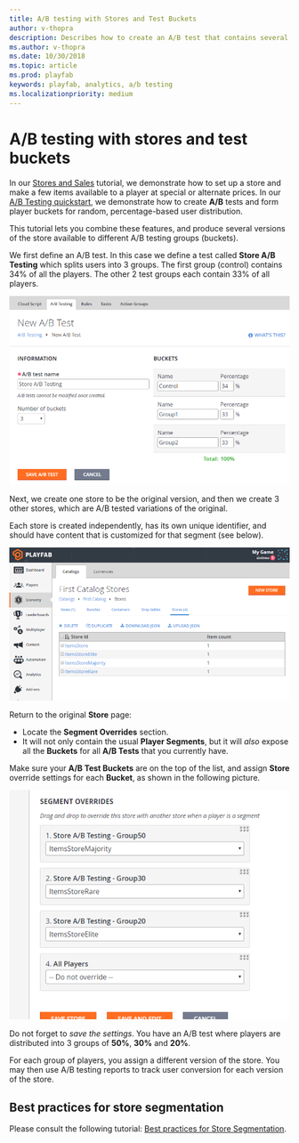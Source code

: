 ```yaml
---
title: A/B testing with Stores and Test Buckets
author: v-thopra
description: Describes how to create an A/B test that contains several versions of a store that are available to different A/B testing groups (buckets).
ms.author: v-thopra
ms.date: 10/30/2018
ms.topic: article
ms.prod: playfab
keywords: playfab, analytics, a/b testing
ms.localizationpriority: medium
---
```


# A/B testing with stores and test buckets

In our [Stores and Sales](../../commerce/stores/stores-and-sales.md) tutorial, we demonstrate how to set up a store and make a few items available to a player at special or alternate prices. In our [A/B Testing quickstart](quickstart.md), we demonstrate how to create **A/B** tests and form player
buckets for random, percentage-based user distribution.

This tutorial lets you combine these features, and produce several versions of the store available to different A/B testing groups (buckets).

We first define an A/B test. In this case we define a test called **Store A/B Testing** which splits users into 3 groups. The first group (control) contains 34% of all the players. The other 2 test groups each contain 33% of all players.

![Game Manager - New A/B Test](media/tutorials/game-manager-new-ab-test.png)  

Next, we create one store to be the original version, and then we create 3 other stores, which are A/B tested variations of the original.

Each store is created independently, has its own unique identifier, and should have content that is customized for that segment (see below).

![Game Manager - Economy - Catalogs - Stores](media/tutorials/game-manager-economy-catalogs-stores.png)  

Return to the original **Store** page:

- Locate the **Segment Overrides** section.
- It will not only contain the usual **Player Segments**, but it will *also* expose all the **Buckets** for all **A/B Tests** that you currently have.

Make sure your **A/B Test Buckets** are on the top of the list, and assign **Store** override settings for each **Bucket**, as shown in the following picture.

![Game Manager - Stores - Segment Overrides](media/tutorials/game-manager-stores-segment-overrides.png)

Do not forget to *save the settings*. You have an A/B test where players are distributed into 3 groups of **50%**, **30%** and **20%**.

For each group of players, you assign a different version of the store. You may then use A/B testing reports to track user conversion for each version of the store.

## Best practices for store segmentation

Please consult the following tutorial: [Best practices for Store Segmentation](../../commerce/stores/best-practices-for-store-segmentation.md).
